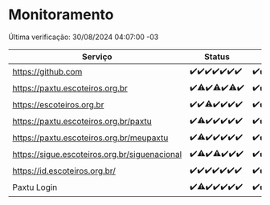 # Monitoramento

Última verificação: 30/08/2024 04:07:00 -03

|Serviço|Status|Últimas 24h|
|---|---|---|
|https://github.com|<span title="2024-08-23: OK=24">✔️</span><span title="2024-08-24: OK=24">✔️</span><span title="2024-08-25: OK=23">✔️</span><span title="2024-08-26: OK=23">✔️</span><span title="2024-08-27: OK=23">✔️</span><span title="2024-08-28: OK=23">✔️</span><span title="2024-08-29: OK=6">✔️</span>|<span title="29/08/2024 04:08:00 -03 : 200">✔️</span><span title="29/08/2024 05:10:00 -03 : 200">✔️</span><span title="29/08/2024 06:09:00 -03 : 200">✔️</span><span title="29/08/2024 07:08:00 -03 : 200">✔️</span><span title="29/08/2024 08:07:00 -03 : 200">✔️</span><span title="29/08/2024 09:14:00 -03 : 200">✔️</span><span title="29/08/2024 10:14:00 -03 : 200">✔️</span><span title="29/08/2024 11:08:00 -03 : 200">✔️</span><span title="29/08/2024 12:08:00 -03 : 200">✔️</span><span title="29/08/2024 13:09:00 -03 : 200">✔️</span><span title="29/08/2024 14:07:00 -03 : 200">✔️</span><span title="29/08/2024 15:09:00 -03 : 200">✔️</span><span title="29/08/2024 16:07:00 -03 : 200">✔️</span><span title="29/08/2024 17:08:00 -03 : 200">✔️</span><span title="29/08/2024 18:06:00 -03 : 200">✔️</span><span title="29/08/2024 19:07:00 -03 : 200">✔️</span><span title="29/08/2024 20:07:00 -03 : 200">✔️</span><span title="29/08/2024 21:37:00 -03 : 200">✔️</span><span title="29/08/2024 23:04:00 -03 : 200">✔️</span><span title="30/08/2024 00:08:00 -03 : 200">✔️</span><span title="30/08/2024 01:10:00 -03 : 200">✔️</span><span title="30/08/2024 02:08:00 -03 : 200">✔️</span><span title="30/08/2024 03:11:00 -03 : 200">✔️</span><span title="30/08/2024 04:07:00 -03 : 200">✔️</span>|
|https://paxtu.escoteiros.org.br|<span title="2024-08-23: OK=24">✔️</span><span title="2024-08-24: OK=23, Falhas=1">⚠️</span><span title="2024-08-25: OK=23">✔️</span><span title="2024-08-26: OK=21, Falhas=2">⚠️</span><span title="2024-08-27: OK=23">✔️</span><span title="2024-08-28: OK=22, Falhas=1">⚠️</span><span title="2024-08-29: OK=6">✔️</span>|<span title="29/08/2024 04:08:00 -03 : 200">✔️</span><span title="29/08/2024 05:10:00 -03 : 200">✔️</span><span title="29/08/2024 06:09:00 -03 : 200">✔️</span><span title="29/08/2024 07:08:00 -03 : 200">✔️</span><span title="29/08/2024 08:07:00 -03 : 200">✔️</span><span title="29/08/2024 09:14:00 -03 : 200">✔️</span><span title="29/08/2024 10:14:00 -03 : 200">✔️</span><span title="29/08/2024 11:08:00 -03 : 200">✔️</span><span title="29/08/2024 12:08:00 -03 : 200">✔️</span><span title="29/08/2024 13:09:00 -03 : 200">✔️</span><span title="29/08/2024 14:07:00 -03 : 200">✔️</span><span title="29/08/2024 15:09:00 -03 : 200">✔️</span><span title="29/08/2024 16:07:00 -03 : 200">✔️</span><span title="29/08/2024 17:08:00 -03 : 200">✔️</span><span title="29/08/2024 18:06:00 -03 : 200">✔️</span><span title="29/08/2024 19:07:00 -03 : 200">✔️</span><span title="29/08/2024 20:07:00 -03 : 200">✔️</span><span title="29/08/2024 21:37:00 -03 : 200">✔️</span><span title="29/08/2024 23:04:00 -03 : 200">✔️</span><span title="30/08/2024 00:08:00 -03 : 200">✔️</span><span title="30/08/2024 01:10:00 -03 : 200">✔️</span><span title="30/08/2024 02:08:00 -03 : 200">✔️</span><span title="30/08/2024 03:11:00 -03 : 200">✔️</span><span title="30/08/2024 04:07:00 -03 : 200">✔️</span>|
|https://escoteiros.org.br|<span title="2024-08-23: OK=24">✔️</span><span title="2024-08-24: OK=24">✔️</span><span title="2024-08-25: OK=22, Falhas=1">⚠️</span><span title="2024-08-26: OK=23">✔️</span><span title="2024-08-27: OK=23">✔️</span><span title="2024-08-28: OK=23">✔️</span><span title="2024-08-29: OK=6">✔️</span>|<span title="29/08/2024 04:08:00 -03 : 200">✔️</span><span title="29/08/2024 05:10:00 -03 : 200">✔️</span><span title="29/08/2024 06:09:00 -03 : 200">✔️</span><span title="29/08/2024 07:08:00 -03 : 200">✔️</span><span title="29/08/2024 08:07:00 -03 : 200">✔️</span><span title="29/08/2024 09:14:00 -03 : 200">✔️</span><span title="29/08/2024 10:14:00 -03 : 200">✔️</span><span title="29/08/2024 11:08:00 -03 : 200">✔️</span><span title="29/08/2024 12:08:00 -03 : 200">✔️</span><span title="29/08/2024 13:09:00 -03 : 200">✔️</span><span title="29/08/2024 14:07:00 -03 : 200">✔️</span><span title="29/08/2024 15:10:00 -03 : 200">✔️</span><span title="29/08/2024 16:07:00 -03 : 200">✔️</span><span title="29/08/2024 17:08:00 -03 : 200">✔️</span><span title="29/08/2024 18:06:00 -03 : 200">✔️</span><span title="29/08/2024 19:07:00 -03 : 200">✔️</span><span title="29/08/2024 20:07:00 -03 : 200">✔️</span><span title="29/08/2024 21:37:00 -03 : 200">✔️</span><span title="29/08/2024 23:04:00 -03 : 200">✔️</span><span title="30/08/2024 00:08:00 -03 : 200">✔️</span><span title="30/08/2024 01:10:00 -03 : 200">✔️</span><span title="30/08/2024 02:08:00 -03 : 200">✔️</span><span title="30/08/2024 03:11:00 -03 : 200">✔️</span><span title="30/08/2024 04:07:00 -03 : 200">✔️</span>|
|https://paxtu.escoteiros.org.br/paxtu|<span title="2024-08-23: OK=24">✔️</span><span title="2024-08-24: OK=23, Falhas=1">⚠️</span><span title="2024-08-25: OK=23">✔️</span><span title="2024-08-26: OK=23">✔️</span><span title="2024-08-27: OK=23">✔️</span><span title="2024-08-28: OK=23">✔️</span><span title="2024-08-29: OK=6">✔️</span>|<span title="29/08/2024 04:08:00 -03 : 200">✔️</span><span title="29/08/2024 05:10:00 -03 : 200">✔️</span><span title="29/08/2024 06:09:00 -03 : 200">✔️</span><span title="29/08/2024 07:08:00 -03 : 200">✔️</span><span title="29/08/2024 08:07:00 -03 : 200">✔️</span><span title="29/08/2024 09:14:00 -03 : 200">✔️</span><span title="29/08/2024 10:14:00 -03 : 200">✔️</span><span title="29/08/2024 11:08:00 -03 : 200">✔️</span><span title="29/08/2024 12:08:00 -03 : 200">✔️</span><span title="29/08/2024 13:09:00 -03 : 200">✔️</span><span title="29/08/2024 14:07:00 -03 : 200">✔️</span><span title="29/08/2024 15:10:00 -03 : 200">✔️</span><span title="29/08/2024 16:07:00 -03 : 200">✔️</span><span title="29/08/2024 17:08:00 -03 : 200">✔️</span><span title="29/08/2024 18:06:00 -03 : 200">✔️</span><span title="29/08/2024 19:07:00 -03 : 200">✔️</span><span title="29/08/2024 20:07:00 -03 : 200">✔️</span><span title="29/08/2024 21:37:00 -03 : 200">✔️</span><span title="29/08/2024 23:04:00 -03 : 200">✔️</span><span title="30/08/2024 00:08:00 -03 : 200">✔️</span><span title="30/08/2024 01:10:00 -03 : 200">✔️</span><span title="30/08/2024 02:08:00 -03 : 200">✔️</span><span title="30/08/2024 03:11:00 -03 : 200">✔️</span><span title="30/08/2024 04:07:00 -03 : 200">✔️</span>|
|https://paxtu.escoteiros.org.br/meupaxtu|<span title="2024-08-23: OK=24">✔️</span><span title="2024-08-24: OK=23, Falhas=1">⚠️</span><span title="2024-08-25: OK=23">✔️</span><span title="2024-08-26: OK=23">✔️</span><span title="2024-08-27: OK=23">✔️</span><span title="2024-08-28: OK=23">✔️</span><span title="2024-08-29: OK=6">✔️</span>|<span title="29/08/2024 04:08:00 -03 : 200">✔️</span><span title="29/08/2024 05:10:00 -03 : 200">✔️</span><span title="29/08/2024 06:09:00 -03 : 200">✔️</span><span title="29/08/2024 07:08:00 -03 : 200">✔️</span><span title="29/08/2024 08:07:00 -03 : 200">✔️</span><span title="29/08/2024 09:14:00 -03 : 200">✔️</span><span title="29/08/2024 10:14:00 -03 : 200">✔️</span><span title="29/08/2024 11:08:00 -03 : 200">✔️</span><span title="29/08/2024 12:08:00 -03 : 200">✔️</span><span title="29/08/2024 13:09:00 -03 : 200">✔️</span><span title="29/08/2024 14:07:00 -03 : 200">✔️</span><span title="29/08/2024 15:10:00 -03 : 200">✔️</span><span title="29/08/2024 16:07:00 -03 : 200">✔️</span><span title="29/08/2024 17:08:00 -03 : 200">✔️</span><span title="29/08/2024 18:06:00 -03 : 200">✔️</span><span title="29/08/2024 19:07:00 -03 : 200">✔️</span><span title="29/08/2024 20:07:00 -03 : 200">✔️</span><span title="29/08/2024 21:37:00 -03 : 200">✔️</span><span title="29/08/2024 23:04:00 -03 : 200">✔️</span><span title="30/08/2024 00:08:00 -03 : 200">✔️</span><span title="30/08/2024 01:10:00 -03 : 200">✔️</span><span title="30/08/2024 02:08:00 -03 : 200">✔️</span><span title="30/08/2024 03:11:00 -03 : 200">✔️</span><span title="30/08/2024 04:07:00 -03 : 200">✔️</span>|
|https://sigue.escoteiros.org.br/siguenacional|<span title="2024-08-23: OK=24">✔️</span><span title="2024-08-24: OK=23, Falhas=1">⚠️</span><span title="2024-08-25: OK=23">✔️</span><span title="2024-08-26: OK=21, Falhas=2">⚠️</span><span title="2024-08-27: OK=23">✔️</span><span title="2024-08-28: OK=23">✔️</span><span title="2024-08-29: OK=6">✔️</span>|<span title="29/08/2024 04:08:00 -03 : 200">✔️</span><span title="29/08/2024 05:10:00 -03 : 200">✔️</span><span title="29/08/2024 06:09:00 -03 : 200">✔️</span><span title="29/08/2024 07:08:00 -03 : 200">✔️</span><span title="29/08/2024 08:07:00 -03 : 200">✔️</span><span title="29/08/2024 09:14:00 -03 : 200">✔️</span><span title="29/08/2024 10:14:00 -03 : 200">✔️</span><span title="29/08/2024 11:08:00 -03 : 200">✔️</span><span title="29/08/2024 12:09:00 -03 : 200">✔️</span><span title="29/08/2024 13:09:00 -03 : 200">✔️</span><span title="29/08/2024 14:07:00 -03 : 200">✔️</span><span title="29/08/2024 15:10:00 -03 : 200">✔️</span><span title="29/08/2024 16:07:00 -03 : 200">✔️</span><span title="29/08/2024 17:08:00 -03 : 200">✔️</span><span title="29/08/2024 18:06:00 -03 : 200">✔️</span><span title="29/08/2024 19:07:00 -03 : 200">✔️</span><span title="29/08/2024 20:07:00 -03 : 200">✔️</span><span title="29/08/2024 21:37:00 -03 : 200">✔️</span><span title="29/08/2024 23:04:00 -03 : 200">✔️</span><span title="30/08/2024 00:08:00 -03 : 200">✔️</span><span title="30/08/2024 01:10:00 -03 : 200">✔️</span><span title="30/08/2024 02:08:00 -03 : 200">✔️</span><span title="30/08/2024 03:11:00 -03 : 200">✔️</span><span title="30/08/2024 04:07:00 -03 : 200">✔️</span>|
|https://id.escoteiros.org.br/|<span title="2024-08-23: OK=24">✔️</span><span title="2024-08-24: OK=24">✔️</span><span title="2024-08-25: OK=23">✔️</span><span title="2024-08-26: OK=23">✔️</span><span title="2024-08-27: OK=23">✔️</span><span title="2024-08-28: OK=23">✔️</span><span title="2024-08-29: OK=6">✔️</span>|<span title="29/08/2024 04:08:00 -03 : 200">✔️</span><span title="29/08/2024 05:10:00 -03 : 200">✔️</span><span title="29/08/2024 06:09:00 -03 : 200">✔️</span><span title="29/08/2024 07:08:00 -03 : 200">✔️</span><span title="29/08/2024 08:07:00 -03 : 200">✔️</span><span title="29/08/2024 09:14:00 -03 : 200">✔️</span><span title="29/08/2024 10:14:00 -03 : 200">✔️</span><span title="29/08/2024 11:08:00 -03 : 200">✔️</span><span title="29/08/2024 12:09:00 -03 : 200">✔️</span><span title="29/08/2024 13:09:00 -03 : 200">✔️</span><span title="29/08/2024 14:07:00 -03 : 200">✔️</span><span title="29/08/2024 15:10:00 -03 : 200">✔️</span><span title="29/08/2024 16:07:00 -03 : 200">✔️</span><span title="29/08/2024 17:08:00 -03 : 200">✔️</span><span title="29/08/2024 18:06:00 -03 : 200">✔️</span><span title="29/08/2024 19:07:00 -03 : 200">✔️</span><span title="29/08/2024 20:07:00 -03 : 200">✔️</span><span title="29/08/2024 21:37:00 -03 : 200">✔️</span><span title="29/08/2024 23:04:00 -03 : 200">✔️</span><span title="30/08/2024 00:08:00 -03 : 200">✔️</span><span title="30/08/2024 01:10:00 -03 : 200">✔️</span><span title="30/08/2024 02:08:00 -03 : 200">✔️</span><span title="30/08/2024 03:11:00 -03 : 200">✔️</span><span title="30/08/2024 04:07:00 -03 : 200">✔️</span>|
|Paxtu Login|<span title="2024-08-23: OK=24">✔️</span><span title="2024-08-24: OK=23, Falhas=1">⚠️</span><span title="2024-08-25: OK=23">✔️</span><span title="2024-08-26: OK=23">✔️</span><span title="2024-08-27: OK=23">✔️</span><span title="2024-08-28: OK=23">✔️</span><span title="2024-08-29: OK=6">✔️</span>|<span title="29/08/2024 04:08:00 -03 : 200">✔️</span><span title="29/08/2024 05:10:00 -03 : 200">✔️</span><span title="29/08/2024 06:09:00 -03 : 200">✔️</span><span title="29/08/2024 07:08:00 -03 : 200">✔️</span><span title="29/08/2024 08:07:00 -03 : 200">✔️</span><span title="29/08/2024 09:14:00 -03 : 200">✔️</span><span title="29/08/2024 10:14:00 -03 : 200">✔️</span><span title="29/08/2024 11:08:00 -03 : 200">✔️</span><span title="29/08/2024 12:09:00 -03 : 200">✔️</span><span title="29/08/2024 13:09:00 -03 : 200">✔️</span><span title="29/08/2024 14:07:00 -03 : 200">✔️</span><span title="29/08/2024 15:10:00 -03 : 200">✔️</span><span title="29/08/2024 16:07:00 -03 : 200">✔️</span><span title="29/08/2024 17:08:00 -03 : 200">✔️</span><span title="29/08/2024 18:06:00 -03 : 200">✔️</span><span title="29/08/2024 19:07:00 -03 : 200">✔️</span><span title="29/08/2024 20:07:00 -03 : 200">✔️</span><span title="29/08/2024 21:37:00 -03 : 200">✔️</span><span title="29/08/2024 23:04:00 -03 : 200">✔️</span><span title="30/08/2024 00:08:00 -03 : 200">✔️</span><span title="30/08/2024 01:10:00 -03 : 200">✔️</span><span title="30/08/2024 02:08:00 -03 : 200">✔️</span><span title="30/08/2024 03:11:00 -03 : 200">✔️</span><span title="30/08/2024 04:07:00 -03 : 200">✔️</span>|
